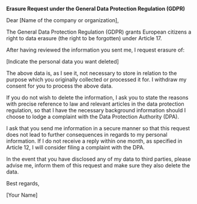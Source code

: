 **Erasure Request under the General Data Protection Regulation (GDPR)**

Dear [Name of the company or organization],

The General Data Protection Regulation (GDPR) grants European citizens a right to data erasure (the right to be forgotten) under Article 17.

After having reviewed the information you sent me, I request erasure of:

[Indicate the personal data you want deleted]

The above data is, as I see it, not necessary to store in relation to the purpose which you originally collected or processed it for. I withdraw my consent for you to process the above data.

If you do not wish to delete the information, I ask you to state the reasons with precise reference to law and relevant articles in the data protection regulation, so that I have the necessary background information should I choose to lodge a complaint with the Data Protection Authority (DPA).

I ask that you send me information in a secure manner so that this request does not lead to further consequences in regards to my personal information. If I do not receive a reply within one month, as specified in Article 12, I will consider filing a complaint with the DPA.

In the event that you have disclosed any of my data to third parties, please advise me, inform them of this request and make sure they also delete the data.

Best regards,

[Your Name]
